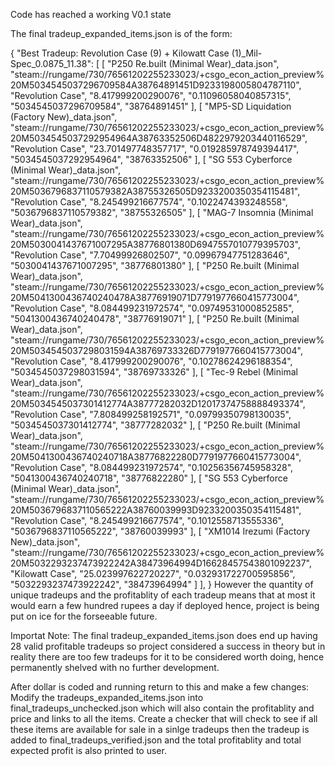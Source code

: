 Code has reached a working V0.1 state 

The final tradeup_expanded_items.json is of the form:

{
  "Best Tradeup: Revolution Case (9) + Kilowatt Case (1)_Mil-Spec_0.0875_11.38": [
    [
      "P250  Re.built (Minimal Wear)_data.json",
      "steam://rungame/730/76561202255233023/+csgo_econ_action_preview%20M5034545037296709584A38764891451D9233198005804787110",
      "Revolution Case",
      "8.417999200290076",
      "0.11096058040857315",
      "5034545037296709584",
      "38764891451"
    ],
    [
      "MP5-SD  Liquidation (Factory New)_data.json",
      "steam://rungame/730/76561202255233023/+csgo_econ_action_preview%20M5034545037292954964A38763352506D4822979203440116529",
      "Revolution Case",
      "23.701497748357717",
      "0.019285978749394417",
      "5034545037292954964",
      "38763352506"
    ],
    [
      "SG 553  Cyberforce (Minimal Wear)_data.json",
      "steam://rungame/730/76561202255233023/+csgo_econ_action_preview%20M5036796837110579382A38755326505D9233200350354115481",
      "Revolution Case",
      "8.245499216677574",
      "0.1022474393248558",
      "5036796837110579382",
      "38755326505"
    ],
    [
      "MAG-7  Insomnia (Minimal Wear)_data.json",
      "steam://rungame/730/76561202255233023/+csgo_econ_action_preview%20M5030041437671007295A38776801380D6947557010779395703",
      "Revolution Case",
      "7.70499926802507",
      "0.09967947751283646",
      "5030041437671007295",
      "38776801380"
    ],
    [
      "P250  Re.built (Minimal Wear)_data.json",
      "steam://rungame/730/76561202255233023/+csgo_econ_action_preview%20M5041300436740240478A38776919071D7791977660415773004",
      "Revolution Case",
      "8.084499231972574",
      "0.09749531000852585",
      "5041300436740240478",
      "38776919071"
    ],
    [
      "P250  Re.built (Minimal Wear)_data.json",
      "steam://rungame/730/76561202255233023/+csgo_econ_action_preview%20M5034545037298031594A38769733326D7791977660415773004",
      "Revolution Case",
      "8.417999200290076",
      "0.10278624296188354",
      "5034545037298031594",
      "38769733326"
    ],
    [
      "Tec-9  Rebel (Minimal Wear)_data.json",
      "steam://rungame/730/76561202255233023/+csgo_econ_action_preview%20M5034545037301412774A38777282032D12017374758888493374",
      "Revolution Case",
      "7.808499258192571",
      "0.09799350798130035",
      "5034545037301412774",
      "38777282032"
    ],
    [
      "P250  Re.built (Minimal Wear)_data.json",
      "steam://rungame/730/76561202255233023/+csgo_econ_action_preview%20M5041300436740240718A38776822280D7791977660415773004",
      "Revolution Case",
      "8.084499231972574",
      "0.10256356745958328",
      "5041300436740240718",
      "38776822280"
    ],
    [
      "SG 553  Cyberforce (Minimal Wear)_data.json",
      "steam://rungame/730/76561202255233023/+csgo_econ_action_preview%20M5036796837110565222A38760039993D9233200350354115481",
      "Revolution Case",
      "8.245499216677574",
      "0.1012558713555336",
      "5036796837110565222",
      "38760039993"
    ],
    [
      "XM1014  Irezumi (Factory New)_data.json",
      "steam://rungame/730/76561202255233023/+csgo_econ_action_preview%20M5032293237473922242A38473964994D16628457543801092237",
      "Kilowatt Case",
      "25.023997622720227",
      "0.032931722700595856",
      "5032293237473922242",
      "38473964994"
    ]
  ],
}
However the quantity of unique tradeups and the profitablity of each tradeup means that at most it would earn a few hundred rupees a day if deployed
hence, project is being put on ice for the forseeable future.




Importat Note: 
    The final tradeup_expanded_items.json does end up having 28 valid profitable tradeups so project considered a success in theory
    but in reality there are too few tradeups for it to be considered worth doing, hence permanently shelved with no further development.

After dollar is coded and running return to this and make a few changes:
    Modify the tradeups_expanded_items.json into final_tradeups_unchecked.json which will also contain the profitablity and price and links to all the items.
    Create a checker that will check to see if all these items are available for sale in a sinlge tradeups then the tradeup is added to final_tradeups_verified.json and the total profitablity and total expected profit is also printed to user.


